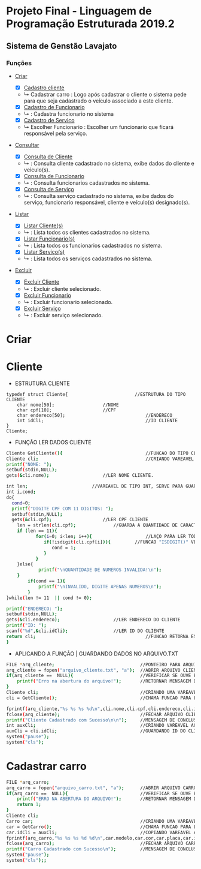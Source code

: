 # Projeto Final - Linguagem de Programação Estruturada 2019.2
## Sistema de Genstão Lavajato
### Funções 

<!--ts-->
   * [Criar](#Criar)
      - [x] [Cadastro cliente](#Cliente)
      - ↳ Cadastrar carro
      : Logo após cadastrar o cliente o sistema pede para que seja cadastrado o veículo associado a este cliente.
  
      - [x] [Cadastro de Funcionario](#funcionario)
      - ↳ 
      : Cadastra funcionario no sistema
      
      - [x] [Cadastro de Serviço](#serviço)
      - ↳ Escolher Funcionario
      : Escolher um funcionario que ficará responsável pela serviço.
      
   * [Consultar](#Consultar)
      - [x] [Consulta de Cliente](#consultar-cliente)
      - ↳ 
      : Consulta cliente cadastrado no sistema, exibe dados do cliente e veiculo(s).
      
      - [x] [Consulta de Funcionario](#consultar-funcionario)
      - ↳ 
      : Consulta funcionarios cadastrados no sistema.
      
      - [x] [Consulta de Serviço](#consultar-serviço)
      - ↳ 
      : Consulta serviço cadastrado no sistema, exibe dados do serviço, funcionario responsável, cliente e veículo(s) designado(s). 
       
   * [Listar](#Listar)
      - [x] [Listar Cliente(s)](#listar-cliente)
      - ↳ 
      : Lista todos os clientes cadastrados no sistema.
      
      - [x] [Listar Funcionario(s)](#listar-funcionario)
      - ↳ 
      : Lista todos os funcionarios cadastrados no sistema.
      
      - [x] [Listar Serviço(s)](#listar-serviço)
      - ↳ 
      : Lista todos os serviços cadastrados no sistema.
      
   * [Excluir](#Excluir)
      - [x] [Excluir Cliente](#excluir-cliente)
      - ↳ 
      : Excluir cliente selecionado.
      
      - [x] [Excluir Funcionario](#excluir-funcionario)
      - ↳ 
      : Excluir funcionario selecionado.
      
      - [x] [Excluir Serviço](#excluir-serviço)
      - ↳ 
      : Excluir serviço selecionado.
<!--te-->
##


# Criar
Cliente
===========
- ESTRUTURA CLIENTE
```
typedef struct Cliente{                 	    //ESTRUTURA DO TIPO CLIENTE
    char nome[50];				    //NOME
    char cpf[10];				    //CPF
    char endereco[50];                              //ENDERECO
    int idCli;                                      //ID CLIENTE
}
Cliente;

```

- FUNÇÃO LER DADOS CLIENTE
```bash
Cliente GetCliente(){                               //FUNCAO DO TIPO CLIENTE PARA LER DADOS DO CLIENTES
Cliente cli;                                        //CRIANDO VAREAVEL DE ESTRUTURA DO TIPO CLIENTE.
printf("NOME: ");
setbuf(stdin,NULL);
gets(&cli.nome);				    //LER NOME CLIENTE.

int len;					    //VAREAVEL DE TIPO INT, SERVE PARA GUARDA A QUANTIDADE DE CARACTERES DIGITADO EM LER CPF
int i,cond;					    
do{
  cond=0;
  printf("DIGITE CPF COM 11 DIGITOS: ");            
  setbuf(stdin,NULL);
  gets(&cli.cpf);				    //LER CPF CLIENTE
	len = strlen(cli.cpf);			    //GUARDA A QUANTIDADE DE CARACTERES INFORMADOS EM "CLI.CPF"
	if (len == 11){				    
     	   for(i=0; i<len; i++){                    //LAÇO PARA LER TODOS OS 11 CARACTERES DE "CLI.CPF"
              if(!isdigit(cli.cpf[i])){		    //FUNCAO "ISDIGIT()" VERIFICA SE O VALOR PASSADO E UM INT OU STRING
                 cond = 1;
              }
           }
	}else{
            printf("\nQUANTIDADE DE NUMEROS INVALIDA!\n");
	}
        if(cond == 1){
            printf("\nINVALIDO, DIGITE APENAS NUMEROS\n");
        }
}while(len != 11  || cond != 0);

printf("ENDERECO: ");				    
setbuf(stdin,NULL);    				    
gets(&cli.endereco); 				    //LER ENDERECO DO CLIENTE
printf("ID: ");					    
scanf("%d",&cli.idCli);				    //LER ID DO CLIENTE
return cli;                                         //FUNCAO RETORNA ESTRUTURA DO TIPO CLIENTE.
}
```



- APLICANDO A FUNÇÃO | GUARDANDO DADOS NO ARQUIVO.TXT
```bash
FILE *arq_cliente;                                //PONTEIRO PARA ARQUIVO
arq_cliente = fopen("arquivo_cliente.txt", "a");  //ABRIR ARQUIVO CLIENTE | "A" ABRE O ARQUIVO PARA GRAVAÇÃO.
if(arq_cliente ==  NULL){                         //VERIFICAR SE OUVE ERRO AO ABRIR O ARQUIVO CLIENTE
    printf("Erro na abertura do arquivo!");       //RETORNAR MENSAGEM DE ERRO CASO OUVER ERRO QUANDO ABRIR O ARQUIVO
}
Cliente cli;                                      //CRIANDO UMA VAREAVEL "CLI" DO TIPO DA STRUCT, CLIENTE.
cli = GetCliente();                               //CHAMA FUNCAO PARA LER DADOS DO CLIENTE // RETORNAR DADOS PARA "CLI".

fprintf(arq_cliente,"%s %s %s %d\n",cli.nome,cli.cpf,cli.endereco,cli.idCli); //GRAVAR DADOS DA VAREAVEL "CLI" CLIENTE NO ARQUIVO CLIENTE
fclose(arq_cliente);                              //FECHAR ARQUIVO CLIENTE
printf("Cliente Cadastrado com Sucesso\n\n");     //MENSAGEM DE CONCLUSSAO
int auxCli;                                       //CRIANDO VAREAVEL AUXILIAR PARA GUARDAR ID DO CLIENTE.
auxCli = cli.idCli;                               //GUARDANDO ID DO CLIENTE NA VAREAVEL AUXILIAR.
system("pause");
system("cls");
```


Cadastrar carro
===========
```bash
FILE *arq_carro;
arq_carro = fopen("arquivo_carro.txt", "a");      //ABRIR ARQUIVO CARRO. "A" ABRE O ARQUIVO PARA GRAVAÇÃO.
if(arq_carro ==  NULL){                           //VERIFICAR SE OUVE ERRO AO ABRIR O ARQUIVO CARRO
    printf("ERRO NA ABERTURA DO ARQUIVO!");       //RETORNAR MENSAGEM DE ERRO CASO OUVER ERRO QUANDO ABRIR O ARQUIVO
    return 1;
}
Cliente cli;                                      
Carro car;                                        //CRIANDO UMA VAREAVEL "CAR" DO TIPO STRUCT, CARRO.
car = GetCarro();                                 //CHAMA FUNCAO PARA LER DADOS DO CARRO // RETORNAR DADOS PARA "CAR"
car.idCli = auxCli;                               //COPIANDO VAREAVEL AUXILIAR COM O ID DO CLIENTE PARA ID DO CARRO
fprintf(arq_carro,"%s %s %s %d %d\n",car.modelo,car.cor,car.placa,car.idCar,car.idCli); //GRAVAR DADOS DO "CAR" CARRO NO ARQUIVO CARRO
fclose(arq_carro);                                //FECHAR ARQUIVO CARRO
printf("Carro Cadastrado com Sucesso\n");         //MENSAGEM DE CONCLUSSAO
system("pause");
system("cls");;
```
